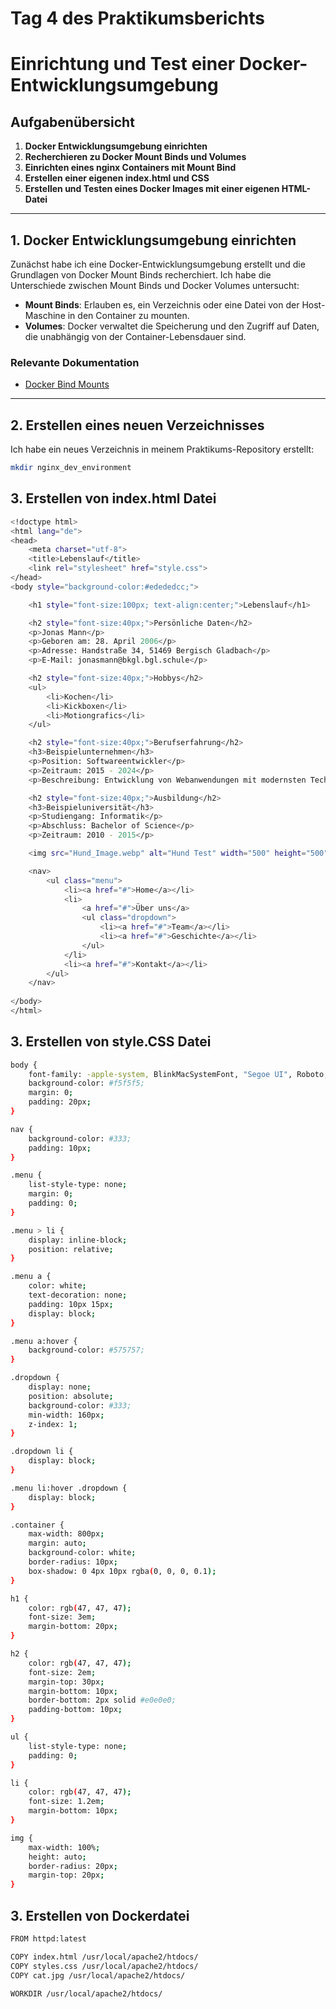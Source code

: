 # Tag 4 des Praktikumsberichts

# Einrichtung und Test einer Docker-Entwicklungsumgebung

## Aufgabenübersicht

1. **Docker Entwicklungsumgebung einrichten**
2. **Recherchieren zu Docker Mount Binds und Volumes**
3. **Einrichten eines nginx Containers mit Mount Bind**
4. **Erstellen einer eigenen index.html und CSS**
5. **Erstellen und Testen eines Docker Images mit einer eigenen HTML-Datei**

---

## 1. Docker Entwicklungsumgebung einrichten

Zunächst habe ich eine Docker-Entwicklungsumgebung erstellt und die Grundlagen von Docker Mount Binds recherchiert. Ich habe die Unterschiede zwischen Mount Binds und Docker Volumes untersucht:

- **Mount Binds**: Erlauben es, ein Verzeichnis oder eine Datei von der Host-Maschine in den Container zu mounten.
- **Volumes**: Docker verwaltet die Speicherung und den Zugriff auf Daten, die unabhängig von der Container-Lebensdauer sind.

### Relevante Dokumentation

- [Docker Bind Mounts](https://docs.docker.com/engine/storage/bind-mounts/)

---

## 2. Erstellen eines neuen Verzeichnisses

Ich habe ein neues Verzeichnis in meinem Praktikums-Repository erstellt:

```bash
mkdir nginx_dev_environment
```

## 3. Erstellen von index.html Datei 

```bash
<!doctype html>
<html lang="de">
<head>
    <meta charset="utf-8">
    <title>Lebenslauf</title>
    <link rel="stylesheet" href="style.css">
</head>
<body style="background-color:#edededcc;">

    <h1 style="font-size:100px; text-align:center;">Lebenslauf</h1>

    <h2 style="font-size:40px;">Persönliche Daten</h2>
    <p>Jonas Mann</p>
    <p>Geboren am: 28. April 2006</p>
    <p>Adresse: Handstraße 34, 51469 Bergisch Gladbach</p>
    <p>E-Mail: jonasmann@bkgl.bgl.schule</p>

    <h2 style="font-size:40px;">Hobbys</h2>
    <ul>
        <li>Kochen</li>
        <li>Kickboxen</li>
        <li>Motiongrafics</li>
    </ul>

    <h2 style="font-size:40px;">Berufserfahrung</h2>
    <h3>Beispielunternehmen</h3>
    <p>Position: Softwareentwickler</p>
    <p>Zeitraum: 2015 - 2024</p>
    <p>Beschreibung: Entwicklung von Webanwendungen mit modernsten Technologien.</p>

    <h2 style="font-size:40px;">Ausbildung</h2>
    <h3>Beispieluniversität</h3>
    <p>Studiengang: Informatik</p>
    <p>Abschluss: Bachelor of Science</p>
    <p>Zeitraum: 2010 - 2015</p>

    <img src="Hund_Image.webp" alt="Hund Test" width="500" height="500" style="display:block; margin:auto;">

    <nav>
        <ul class="menu">
            <li><a href="#">Home</a></li>
            <li>
                <a href="#">Über uns</a>
                <ul class="dropdown">
                    <li><a href="#">Team</a></li>
                    <li><a href="#">Geschichte</a></li>
                </ul>
            </li>
            <li><a href="#">Kontakt</a></li>
        </ul>
    </nav>
    
</body>
</html>
```

## 3. Erstellen von style.CSS Datei 

```bash
body {
    font-family: -apple-system, BlinkMacSystemFont, "Segoe UI", Roboto, "Helvetica Neue", Arial, sans-serif;
    background-color: #f5f5f5;
    margin: 0;
    padding: 20px;
}

nav {
    background-color: #333;
    padding: 10px;
}

.menu {
    list-style-type: none;
    margin: 0;
    padding: 0;
}

.menu > li {
    display: inline-block;
    position: relative;
}

.menu a {
    color: white;
    text-decoration: none;
    padding: 10px 15px;
    display: block;
}

.menu a:hover {
    background-color: #575757;
}

.dropdown {
    display: none;
    position: absolute;
    background-color: #333;
    min-width: 160px;
    z-index: 1;
}

.dropdown li {
    display: block;
}

.menu li:hover .dropdown {
    display: block;
}

.container {
    max-width: 800px;
    margin: auto;
    background-color: white;
    border-radius: 10px;
    box-shadow: 0 4px 10px rgba(0, 0, 0, 0.1);
}

h1 {
    color: rgb(47, 47, 47);
    font-size: 3em;
    margin-bottom: 20px;
}

h2 {
    color: rgb(47, 47, 47);
    font-size: 2em;
    margin-top: 30px;
    margin-bottom: 10px;
    border-bottom: 2px solid #e0e0e0;
    padding-bottom: 10px;
}

ul {
    list-style-type: none;
    padding: 0;
}

li {
    color: rgb(47, 47, 47);
    font-size: 1.2em;
    margin-bottom: 10px;
}

img {
    max-width: 100%;
    height: auto;
    border-radius: 20px;
    margin-top: 20px;
}
```
## 3. Erstellen von Dockerdatei

```bash
FROM httpd:latest

COPY index.html /usr/local/apache2/htdocs/
COPY styles.css /usr/local/apache2/htdocs/
COPY cat.jpg /usr/local/apache2/htdocs/

WORKDIR /usr/local/apache2/htdocs/
```